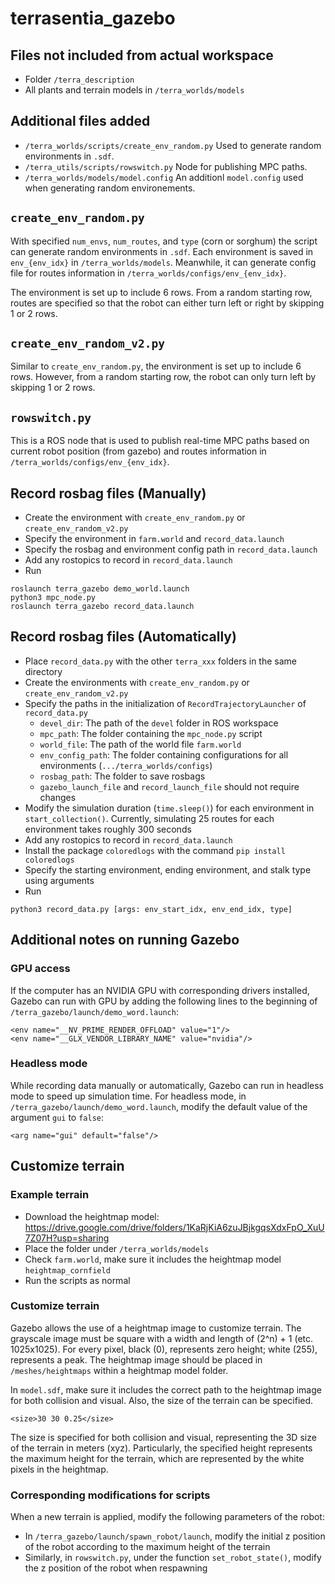 # terrasentia_gazebo

## Files not included from actual workspace
- Folder `/terra_description`
- All plants and terrain models in `/terra_worlds/models`

## Additional files added
- `/terra_worlds/scripts/create_env_random.py` Used to generate random environments in `.sdf`.
- `/terra_utils/scripts/rowswitch.py` Node for publishing MPC paths.
- `/terra_worlds/models/model.config` An additionl `model.config` used when generating random environements.

## `create_env_random.py`
With specified `num_envs`, `num_routes`, and `type` (corn or sorghum) the script can generate random environments in `.sdf`. Each environment is saved in 
`env_{env_idx}` in `/terra_worlds/models`. Meanwhile, it can generate config file for routes information in `/terra_worlds/configs/env_{env_idx}`.

The environment is set up to include 6 rows. From a random starting row, routes are specified so that the robot can either turn left or right by skipping 1 or 2 rows. 

## `create_env_random_v2.py`
Similar to `create_env_random.py`, the environment is set up to include 6 rows. However, from a random starting row, the robot can only turn left by skipping 1 or 2 rows. 

## `rowswitch.py`
This is a ROS node that is used to publish real-time MPC paths based on current robot position (from gazebo) and routes information in `/terra_worlds/configs/env_{env_idx}`.

## Record rosbag files (Manually)
- Create the environment with `create_env_random.py` or `create_env_random_v2.py`
- Specify the environment in `farm.world` and `record_data.launch`
- Specify the rosbag and environment config path in `record_data.launch`
- Add any rostopics to record in `record_data.launch`
- Run
```
roslaunch terra_gazebo demo_world.launch
python3 mpc_node.py
roslaunch terra_gazebo record_data.launch
```

## Record rosbag files (Automatically)
- Place `record_data.py` with the other `terra_xxx` folders in the same directory
- Create the environments with `create_env_random.py` or `create_env_random_v2.py`
- Specify the paths in the initialization of `RecordTrajectoryLauncher` of `record_data.py`
    - `devel_dir`: The path of the `devel` folder in ROS workspace
    - `mpc_path`: The folder containing the `mpc_node.py` script
    - `world_file`: The path of the world file `farm.world`
    - `env_config_path`: The folder containing configurations for all environments (`.../terra_worlds/configs`)
    - `rosbag_path`: The folder to save rosbags
    - `gazebo_launch_file` and `record_launch_file` should not require changes
- Modify the simulation duration (`time.sleep()`) for each environment in `start_collection()`. Currently, simulating 25 routes for each environment takes roughly 300 seconds
- Add any rostopics to record in `record_data.launch`
- Install the package `coloredlogs` with the command `pip install coloredlogs`
- Specify the starting environment, ending environment, and stalk type using arguments
- Run
```
python3 record_data.py [args: env_start_idx, env_end_idx, type]
```

## Additional notes on running Gazebo
### GPU access
If the computer has an NVIDIA GPU with corresponding drivers installed, Gazebo can run with GPU by adding the following lines to the beginning of `/terra_gazebo/launch/demo_word.launch`:
```
<env name="__NV_PRIME_RENDER_OFFLOAD" value="1"/>
<env name="__GLX_VENDOR_LIBRARY_NAME" value="nvidia"/>
```
### Headless mode
While recording data manually or automatically, Gazebo can run in headless mode to speed up simulation time. For headless mode, in 
`/terra_gazebo/launch/demo_word.launch`, modify the default value of the argument `gui` to `false`:
```
<arg name="gui" default="false"/>
```

## Customize terrain
### Example terrain
- Download the heightmap model: https://drive.google.com/drive/folders/1KaRjKiA6zuJBjkgqsXdxFpO_XuU7Z07H?usp=sharing
- Place the folder under `/terra_worlds/models`
- Check `farm.world`, make sure it includes the heightmap model `heightmap_cornfield`
- Run the scripts as normal
### Customize terrain
Gazebo allows the use of a heightmap image to customize terrain. The grayscale image must be square with a width and length of (2^n) + 1 (etc. 1025x1025). 
For every pixel, black (0), represents zero height; white (255), represents a peak. The heightmap image should be placed in `/meshes/heightmaps` within a 
heightmap model folder. 

In `model.sdf`, make sure it includes the correct path to the heightmap image for both collision and visual. Also, the size of the terrain can be specified. 
```
<size>30 30 0.25</size>
```
The size is specified for both collision and visual, representing the 3D size of the terrain in meters (xyz). Particularly, the specified height represents the maximum height for the terrain, which are represented by the white pixels in the heightmap. 
### Corresponding modifications for scripts
When a new terrain is applied, modify the following parameters of the robot:
- In `/terra_gazebo/launch/spawn_robot/launch`, modify the initial z position of the robot according to the maximum height of the terrain
- Similarly, in `rowswitch.py`, under the function `set_robot_state()`, modify the z position of the robot when respawning



